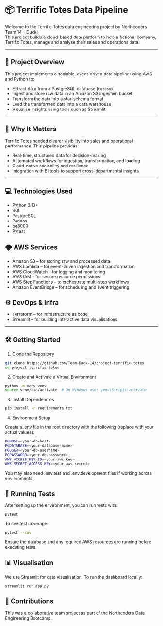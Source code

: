 # 📦 Terrific Totes Data Pipeline

Welcome to the Terrific Totes data engineering project by Northcoders Team 14 – Duck!  
This project builds a cloud-based data platform to help a fictional company, Terrific Totes, manage and analyse their sales and operations data.

---

## 🚀 Project Overview

This project implements a scalable, event-driven data pipeline using AWS and Python to:

- Extract data from a PostgreSQL database (`totesys`)
- Ingest and store raw data in an Amazon S3 ingestion bucket
- Transform the data into a star-schema format
- Load the transformed data into a data warehouse
- Visualise insights using tools such as Streamlit 

---

## 🌟 Why It Matters

Terrific Totes needed clearer visibility into sales and operational performance.
This pipeline provides:

- Real-time, structured data for decision-making
- Automated workflows for ingestion, transformation, and loading
- Cloud-native scalability and resilience
- Integration with BI tools to support cross-departmental insights 

---

## 💻 Technologies Used

- Python 3.10+
- SQL
- PostgreSQL
- Pandas
- pg8000
- Pytest

## 🌩️ AWS Services

- Amazon S3 – for storing raw and processed data
- AWS Lambda – for event-driven ingestion and transformation
- AWS CloudWatch – for logging and monitoring
- AWS IAM – for secure resource permissions
- AWS Step Functions – to orchestrate multi-step workflows
- Amazon EventBridge – for scheduling and event triggering

## ⚙️ DevOps & Infra

- Terraform – for infrastructure as code
- Streamlit – for building interactive data visualisations

---

## 🛠️ Getting Started

1. Clone the Repository

```bash
git clone https://github.com/Team-Duck-14/project-terrific-totes
cd project-terrific-totes
```

2. Create and Activate a Virtual Environment

```bash
python -m venv venv
source venv/bin/activate  # On Windows use: venv\Scripts\activate
```

3. Install Dependencies

```bash
pip install -r requirements.txt
```

4. Environment Setup

Create a .env file in the root directory with the following (replace with your actual values):

```bash
PGHOST=<your-db-host>
PGDATABASE=<your-database-name>
PGUSER=<your-db-username>
PGPASSWORD=<your-db-password>
AWS_ACCESS_KEY_ID=<your-aws-key>
AWS_SECRET_ACCESS_KEY=<your-aws-secret>
```

You may also need .env.test and .env.development files if working across environments.

## 🧪 Running Tests

After setting up the environment, you can run tests with:

```bash
pytest
```
To see test coverage:
```bash
pytest --cov
```
Ensure the database and any required AWS resources are running before executing tests.

## 📊 Visualisation

We use Streamlit for data visualisation. To run the dashboard locally:
```bash
streamlit run app.py
```

## 👥 Contributions

This was a collaborative team project as part of the Northcoders Data Engineering Bootcamp.